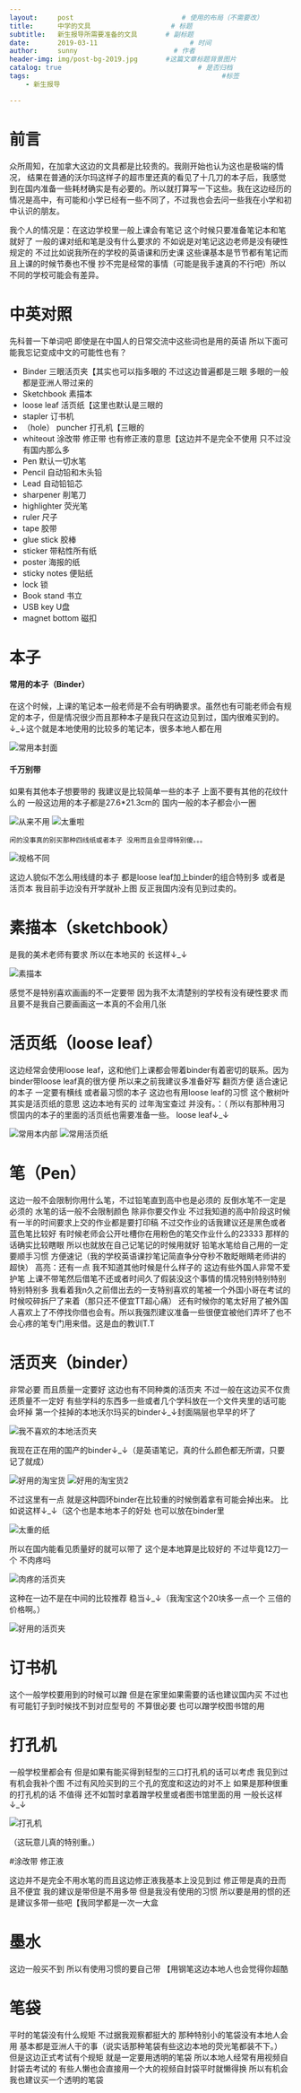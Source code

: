```yaml
---
layout:     post   				           # 使用的布局（不需要改）
title:      中学的文具    				 # 标题
subtitle:   新生报导所需要准备的文具       # 副标题
date:       2019-03-11       				 # 时间
author:     sunny          				 # 作者
header-img: img/post-bg-2019.jpg 	   #这篇文章标题背景图片
catalog: true 						           # 是否归档
tags:								                 #标签
    - 新生报导

---
```


# 前言

众所周知，在加拿大这边的文具都是比较贵的。我刚开始也认为这也是极端的情况， 结果在普通的沃尔玛这样子的超市里还真的看见了十几刀的本子后，我感觉到在国内准备一些耗材确实是有必要的。所以就打算写一下这些。我在这边经历的情况是高中，有可能和小学已经有一些不同了，不过我也会去问一些我在小学和初中认识的朋友。

我个人的情况是：在这边学校里一般上课会有笔记 这个时候只要准备笔记本和笔就好了 一般的课对纸和笔是没有什么要求的 不如说是对笔记这边老师是没有硬性规定的 不过比如说我所在的学校的英语课和历史课 这些课基本是节节都有笔记而且上课的时候节奏也不慢 抄不完是经常的事情（可能是我手速真的不行吧）所以不同的学校可能会有差异。

# 中英对照

先科普一下单词吧 即使是在中国人的日常交流中这些词也是用的英语 所以下面可能我忘记变成中文的可能性也有？
* Binder 三眼活页夹【其实也可以指多眼的 不过这边普遍都是三眼 多眼的一般都是亚洲人带过来的
* Sketchbook 素描本
* loose leaf 活页纸【这里也默认是三眼的
* stapler 订书机
* （hole） puncher 打孔机【三眼的
* whiteout 涂改带 修正带 也有修正液的意思【这边并不是完全不使用 只不过没有国内那么多
* Pen 默认一切水笔
* Pencil 自动铅和木头铅
* Lead 自动铅铅芯
* sharpener 削笔刀
* highlighter 荧光笔
* ruler 尺子
* tape 胶带
* glue stick 胶棒
* sticker 带粘性所有纸
* poster 海报的纸
* sticky notes 便贴纸
* lock 锁
* Book stand 书立
* USB key U盘
* magnet bottom 磁扣

# 本子

#### 常用的本子（Binder）

在这个时候，上课的笔记本一般老师是不会有明确要求。虽然也有可能老师会有规定的本子，但是情况很少而且那种本子是我只在这边见到过，国内很难买到的。
↓_↓这个就是本地使用的比较多的笔记本，很多本地人都在用 

![常用本封面](https://raw.githubusercontent.com/rainypo/image/master/2019/2019031101.jpg)


#### 千万别带

如果有其他本子想要带的 我建议是比较简单一些的本子 上面不要有其他的花纹什么的 一般这边用的本子都是27.6*21.3cm的 国内一般的本子都会小一圈

![从来不用](https://raw.githubusercontent.com/rainypo/image/master/2019/2019031103.jpg)
![太重啦](https://raw.githubusercontent.com/rainypo/image/master/2019/2019031104.jpg)

```闲的没事真的别买那种四线纸或者本子 没用而且会显得特别傻。。。```

![规格不同](https://raw.githubusercontent.com/rainypo/image/master/2019/2019031105.jpg)

这边人貌似不怎么用线缝的本子 都是loose leaf加上binder的组合特别多 或者是活页本 我目前手边没有开学就补上图 反正我国内没有见到过卖的。

# 素描本（sketchbook）

是我的美术老师有要求 所以在本地买的 长这样↓_↓

![素描本](https://raw.githubusercontent.com/rainypo/image/master/2019/2019031106.jpg)

感觉不是特别喜欢画画的不一定要带 因为我不太清楚别的学校有没有硬性要求
而且要不是我自己要画画这一本真的不会用几张

# 活页纸（loose leaf）

这边经常会使用loose leaf，这和他们上课都会带着binder有着密切的联系。因为binder带loose leaf真的很方便
所以来之前我建议多准备好写 翻页方便 适合速记的本子 一定要有横线 或者最习惯的本子
这边也有用loose leaf的习惯 这个散树叶其实是活页纸的意思
这边本地有买的 过年淘宝查过 并没有。：（
所以有那种用习惯国内的本子的里面的活页纸也需要准备一些。
loose leaf↓_↓

![常用本内部](https://raw.githubusercontent.com/rainypo/image/master/2019/2019031102.jpg)
![常用活页纸](https://raw.githubusercontent.com/rainypo/image/master/2019/2019031107.jpg)

# 笔（Pen）

这边一般不会限制你用什么笔，不过铅笔直到高中也是必须的 反倒水笔不一定是必须的
水笔的话一般不会限制颜色 除非你要交作业 不过我知道的高中阶段这时候有一半的时间要求上交的作业都是要打印稿 不过交作业的话我建议还是黑色或者蓝色笔比较好 有时候老师会公开吐槽你在用粉色的笔交作业什么的23333 那样的话确实比较瞎眼 所以也就放在自己记笔记的时候用就好
铅笔水笔给自己用的一定要顺手习惯 方便速记（我的学校英语课抄笔记简直争分夺秒不敢眨眼睛老师讲的超快）
高亮：还有一点 我不知道其他时候是什么样子的 这边有些外国人非常不爱护笔 上课不带笔然后借笔不还或者时间久了假装没这个事情的情况特别特别特别特别特别多 我看着我n久之前借出去的一支特别喜欢的笔被一个外国小哥在考试的时候咬碎拆尸了来着（那只还不便宜TT超心痛） 还有时候你的笔太好用了被外国人喜欢上了不停找你借也会有。所以我强烈建议准备一些很便宜被他们弄坏了也不会心疼的笔专门用来借。这是血的教训T.T

# 活页夹（binder）

非常必要 而且质量一定要好 这边也有不同种类的活页夹 不过一般在这边买不仅贵还质量不一定好 有些学科的东西多一些或者几个学科放在一个文件夹里的话可能会坏掉
第一个挂掉的本地沃尔玛买的binder↓_↓封面隔层也早早的坏了

![我不喜欢的本地活页夹](https://raw.githubusercontent.com/rainypo/image/master/2019/2019031108.jpg)

我现在正在用的国产的binder↓_↓（是英语笔记，真的什么颜色都无所谓，只要记了就成）

![好用的淘宝货](https://raw.githubusercontent.com/rainypo/image/master/2019/2019031109.jpg)
![好用的淘宝货2](https://raw.githubusercontent.com/rainypo/image/master/2019/2019031109.jpg)

不过这里有一点 就是这种圆环binder在比较重的时候倒着拿有可能会掉出来。
比如说这样↓_↓（这个也是本地本子的好处 也可以放在binder里

![太重的纸](https://raw.githubusercontent.com/rainypo/image/master/2019/2019031111.jpg)

所以在国内能看见质量好的就可以带了
这个是本地算是比较好的 不过毕竟12刀一个 不肉疼吗

![肉疼的活页夹](https://raw.githubusercontent.com/rainypo/image/master/2019/2019031112.jpg)

这种在一边不是在中间的比较推荐 稳当↓_↓（我淘宝这个20块多一点一个 三倍的价格啊。）

![好用的活页夹](https://raw.githubusercontent.com/rainypo/image/master/2019/2019031113.jpg)

# 订书机

这个一般学校要用到的时候可以蹭 但是在家里如果需要的话也建议国内买 不过也有可能钉子到时候找不到对应型号的 不算很必要 也可以蹭学校图书馆的用

# 打孔机

一般学校里都会有 但是如果有能买得到轻型的三口打孔机的话可以考虑 我见到过有机会我补个图 不过有风险买到的三个孔的宽度和这边的对不上 如果是那种很重的打孔机的话 不值得 还不如暂时拿着蹭学校里或者图书馆里面的用
一般长这样↓_↓

![打孔机](https://raw.githubusercontent.com/rainypo/image/master/2019/2019031114.jpg)

（这玩意儿真的特别重。）

 #涂改带 修正液
 
这边并不是完全不用水笔的而且这边修正液我基本上没见到过 修正带是真的丑而且不便宜
我的建议是带但是不用多带 但是我没有使用的习惯 所以要是用的惯的还是建议多带一些吧【我同学都是一次一大盒

# 墨水

这边一般买不到 所以有使用习惯的要自己带 【用钢笔这边本地人也会觉得你超酷


# 笔袋

平时的笔袋没有什么规矩 不过据我观察都挺大的 那种特别小的笔袋没有本地人会用 基本都是亚洲人干的事（说实话那种笔袋有些这边本地的荧光笔都装不下。）
但是这边正式考试有个规矩 就是一定要用透明的笔袋 所以本地人经常有用视频自封袋去考试的 有些人懒也会直接用一个大的视频自封袋平时就懒得换
所以有机会我也建议买一个透明的笔袋

